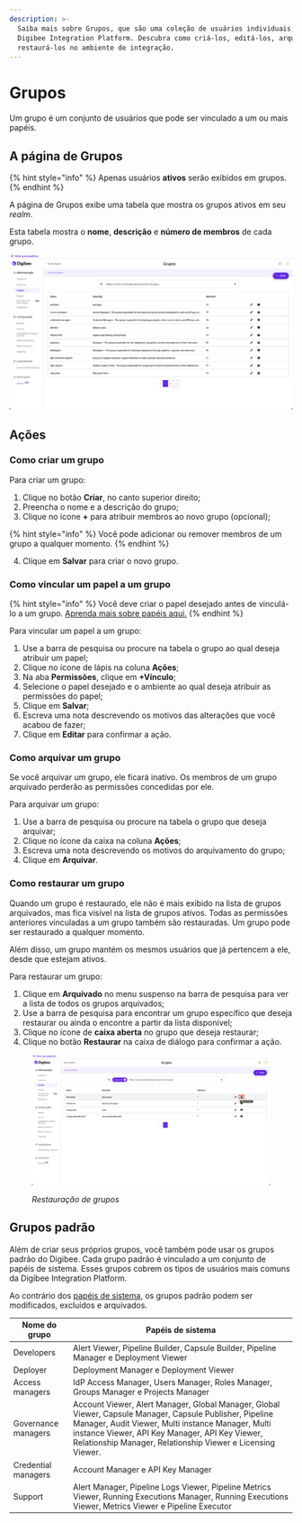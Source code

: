 ```yaml
---
description: >-
  Saiba mais sobre Grupos, que são uma coleção de usuários individuais, na
  Digibee Integration Platform. Descubra como criá-los, editá-los, arquivá-los e
  restaurá-los no ambiente de integração.
---
```


# Grupos

Um grupo é um conjunto de usuários que pode ser vinculado a um ou mais papéis.

## A página de Grupos <a href="#w5vdysfjsn4u" id="w5vdysfjsn4u"></a>

{% hint style="info" %}
Apenas usuários **ativos** serão exibidos em grupos.
{% endhint %}

A página de Grupos exibe uma tabela que mostra os grupos ativos em seu _realm_.&#x20;

Esta tabela mostra o **nome**, **descrição** e **número de membros** de cada grupo.

![](<../../.gitbook/assets/image (20) (1).png>)

## Ações <a href="#id-1l3n9ay3fmff" id="id-1l3n9ay3fmff"></a>

### Como criar um grupo <a href="#ic4qogmxjd77" id="ic4qogmxjd77"></a>

Para criar um grupo:

1. Clique no botão **Criar**, no canto superior direito;
2. Preencha o nome e a descrição do grupo;
3. Clique no ícone **+** para atribuir membros ao novo grupo (opcional);

{% hint style="info" %}
Você pode adicionar ou remover membros de um grupo a qualquer momento.
{% endhint %}

4. Clique em **Salvar** para criar o novo grupo.

### Como vincular um papel a um grupo <a href="#ui1k2pip8u4q" id="ui1k2pip8u4q"></a>

{% hint style="info" %}
Você deve criar o papel desejado antes de vinculá-lo a um grupo. [Aprenda mais sobre papéis aqui.](https://docs.digibee.com/documentation/v/pt-br/administration/new-access-control/papeis-do-controle-de-acesso)
{% endhint %}

Para vincular um papel a um grupo:

1. Use a barra de pesquisa ou procure na tabela o grupo ao qual deseja atribuir um papel;
2. Clique no ícone de lápis na coluna **Ações**;
3. Na aba **Permissões**, clique em **+Vínculo**;
4. Selecione o papel desejado e o ambiente ao qual deseja atribuir as permissões do papel;
5. Clique em **Salvar**;
6. Escreva uma nota descrevendo os motivos das alterações que você acabou de fazer;
7. Clique em **Editar** para confirmar a ação.

### Como arquivar um grupo <a href="#id-9p3yo68cnrdj" id="id-9p3yo68cnrdj"></a>

Se você arquivar um grupo, ele ficará inativo. Os membros de um grupo arquivado perderão as permissões concedidas por ele.

Para arquivar um grupo:

1. Use a barra de pesquisa ou procure na tabela o grupo que deseja arquivar;
2. Clique no ícone da caixa na coluna **Ações**;
3. Escreva uma nota descrevendo os motivos do arquivamento do grupo;
4. Clique em **Arquivar**.

### Como restaurar um grupo

Quando um grupo é restaurado, ele não é mais exibido na lista de grupos arquivados, mas fica visível na lista de grupos ativos. Todas as permissões anteriores vinculadas a um grupo também são restauradas. Um grupo pode ser restaurado a qualquer momento.

Além disso, um grupo mantém os mesmos usuários que já pertencem a ele, desde que estejam ativos.

Para restaurar um grupo:

1. Clique em **Arquivado** no menu suspenso na barra de pesquisa para ver a lista de todos os grupos arquivados;
2. Use a barra de pesquisa para encontrar um grupo específico que deseja restaurar ou ainda o encontre a partir da lista disponível;
3. Clique no ícone de **caixa aberta** no grupo que deseja restaurar;
4. Clique no botão **Restaurar** na caixa de diálogo para confirmar a ação.

<figure><img src="../../.gitbook/assets/image (22) (1).png" alt=""><figcaption><p><em>Restauração de grupos</em></p></figcaption></figure>

## Grupos padrão <a href="#id-4qxm4nw2dj56" id="id-4qxm4nw2dj56"></a>

Além de criar seus próprios grupos, você também pode usar os grupos padrão do Digibee. Cada grupo padrão é vinculado a um conjunto de papéis de sistema. Esses grupos cobrem os tipos de usuários mais comuns da Digibee Integration Platform.

Ao contrário dos [papéis de sistema,](papeis-do-controle-de-acesso.md#papeis-de-sistema) os grupos padrão podem ser modificados, excluídos e arquivados.

|  Nome do grupo      |  Papéis de sistema                                                                                                                                                                                                                                                              |
| ------------------- | ------------------------------------------------------------------------------------------------------------------------------------------------------------------------------------------------------------------------------------------------------------------------------- |
| Developers          | Alert Viewer, Pipeline Builder, Capsule Builder, Pipeline Manager e Deployment Viewer                                                                                                                                                                                           |
| Deployer            | Deployment Manager e Deployment Viewer                                                                                                                                                                                                                                          |
| Access managers     | IdP Access Manager, Users Manager, Roles Manager, Groups Manager e Projects Manager                                                                                                                                                                                             |
| Governance managers | Account Viewer, Alert Manager, Global Manager, Global Viewer, Capsule Manager, Capsule Publisher, Pipeline Manager, Audit Viewer, Multi instance Manager, Multi instance Viewer, API Key Manager, API Key Viewer, Relationship Manager, Relationship Viewer e Licensing Viewer. |
| Credential managers | Account Manager e API Key Manager                                                                                                                                                                                                                                               |
| Support             | Alert Manager, Pipeline Logs Viewer, Pipeline Metrics Viewer, Running Executions Manager, Running Executions Viewer, Metrics Viewer e Pipeline Executor                                                                                                                         |
